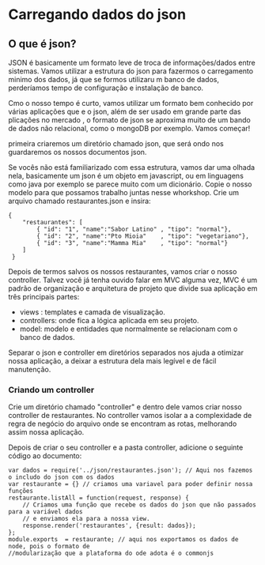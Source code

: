 # Carregando dados do json

## O que é json?

JSON é basicamente um formato leve de troca de informações/dados entre sistemas.  Vamos utilizar a estrutura do json para fazermos o carregamento minimo dos dados, já que se formos utilizaru m banco de dados, perderíamos tempo de configuração e instalação de banco. 

Cmo o nosso tempo é curto, vamos utilizar um formato bem conhecido por várias aplicações que e o json, além de ser usado em grande parte das plicações no mercado , o formato de json se aproxima muito de um bando de dados não relacional, como o mongoDB por exemplo. Vamos começar!

primeira criaremos um diretório chamado json, que será ondo nos guardaremos os nossos documentos json. 

Se vocês não está familiarizado com essa estrutura, vamos dar uma olhada nela, basicamente um json é um objeto em javascript, ou em linguagens como java por exemplo se parece muito com um dicionário. Copie o nosso modelo para que possamos trabalho juntas nesse whorkshop. Crie um arquivo chamado restaurantes.json e insira:

```text
{
    "restaurantes": [
        { "id": "1", "name":"Sabor Latino" , "tipo": "normal"},
        { "id": "2", "name":"Pto Mioia"    , "tipo": "vegetariano"},
        { "id": "3", "name":"Mamma Mia"    , "tipo": "normal"}
    ]
 }
```

Depois de termos salvos os nossos restaurantes,  vamos criar o nosso controller. Talvez você já tenha ouvido falar em MVC alguma vez, MVC é um padrão de organização e arquitetura de projeto que divide sua aplicação em três principais partes: 

* views : templates e camada de visualização.
* controllers: onde fica a lógica aplicada em seu projeto.
* model: modelo e entidades que normalmente se relacionam com o banco de dados.

Separar o json e controller em diretórios separados nos ajuda a otimizar nossa aplicação, a deixar a estrutura dela mais legível e de fácil manutenção.

### Criando um controller

Crie um diretório chamado "controller" e dentro dele vamos criar nosso controller de restaurantes. No controller vamos isolar a a complexidade de regra de negócio do arquivo onde se encontram as rotas, melhorando assim nossa aplicação.

Depois de criar o seu controller e a pasta controller, adicione o seguinte código ao documento:

```
var dados = require('../json/restaurantes.json'); // Aqui nos fazemos o includo do json com os dados
var restaurante = {} // criamos uma variavel para poder definir nossa funções
restaurante.listAll = function(request, response) {	
    // Criamos uma função que recebe os dados do json que não passados para a variável dados
    // e enviamos ela para a nossa view.
    response.render('restaurantes', {result: dados});
};
module.exports  = restaurante; // aqui nos exportamos os dados de node, pois o formato de 
//modularização que a plataforma do ode adota é o commonjs
```




